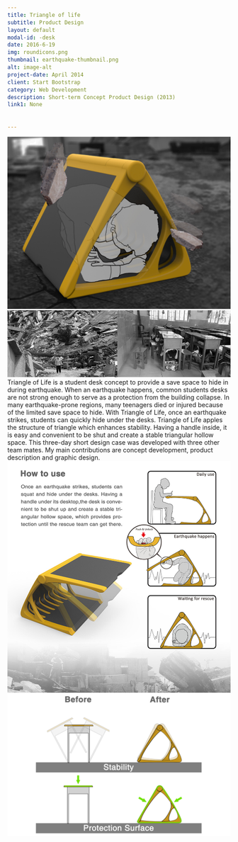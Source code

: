 ```yaml
---
title: Triangle of life
subtitle: Product Design
layout: default
modal-id: -desk
date: 2016-6-19
img: roundicons.png
thumbnail: earthquake-thumbnail.png
alt: image-alt
project-date: April 2014
client: Start Bootstrap
category: Web Development
description: Short-term Concept Product Design (2013)
link1: None


---
```

<img src="img/portfolio/pic/desk-1.jpg" class="img-responsive img-centered" alt="Triangle of life">
<img src="img/portfolio/pic/desk-earthquake.png" class="img-responsive img-centered" alt="Triangle of life">
Triangle of Life is a student desk concept to provide a save space to hide in during earthquake.  When an earthquake happens, common students desks are not strong enough to serve as a protection from the building collapse. In many earthquake-prone regions, many teenagers died or injured because of the limited save space to hide. With Triangle of Life, once an earthquake strikes, students can quickly hide under the desks. Triangle of Life apples the structure of triangle which enhances stability. Having a handle inside, it is easy and convenient to be shut and create a stable triangular hollow space.
This three-day short design case was developed with three other team mates. My main contributions are concept development, product description and graphic design. 
<img src="img/portfolio/pic/desk-2.jpg" class="img-responsive img-centered" alt="How to use">
<img src="img/portfolio/pic/desk-3.jpg" class="img-responsive img-centered" alt="Before and after">

